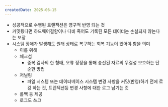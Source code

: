```yaml
---
createdDate: 2025-06-15
---
```

- 성공적으로 수행된 트랜잭션은 영구적 반영 되는 것
- 커밋됬다면 하드웨어결함이나 디비 죽어도 기록된 모든 데이터는 손실되지 않는다는 보장
- 시스템 장애가 발생해도 원래 상태로 복구하는 회복 기능이 있어야 함을 의미
	- 이를 위해
	- 체크섬
		- 중복 검사의 한 형태, 오류 정정을 통해 송신된 자료의 무결성 보호하는 단순한 방법
	- 저널링
		- 파일 시스템 또는 데이터베이스 시스템 변경 사항을 커밋(반영)하기 전에 로깅 하는 것, 트랜잭션등 변경 사항에 대한 로그 남기는 것
	- 롤백 등 제공
	- 로그도 쓰고